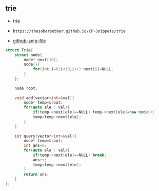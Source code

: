 
## trie

- trie
- ```
  https://thesobersobber.github.io/CP-Snippets/trie
  ```
- [github-snip-file](https://github.com/theSoberSobber/CP-Snippets/blob/main/snippets.json#L1856)

```cpp
struct Trie{
    struct node{
        node* next[10];
        node(){
            for(int i=0;i<10;i++) next[i]=NULL;
        }
    };
 
    node root;
 
    void add(vector<int>&val){
        node* temp=&root;
        for(auto ele : val){
            if(temp->next[ele]==NULL) temp->next[ele]=new node();
            temp=temp->next[ele];
        }
    }
 
    int query(vector<int>&val){
        node* temp=&root;
        int ans=0;
        for(auto ele : val){
            if(temp->next[ele]==NULL) break;
            ans++;
            temp=temp->next[ele];
        }
        return ans;
    }
};

```
